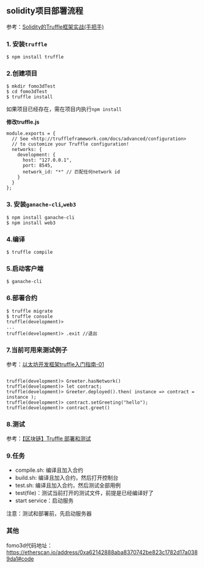 ## solidity项目部署流程

参考：[Solidity的Truffle框架实战(手把手)](https://www.jianshu.com/p/8794afea1996) 

### 1. 安装`truffle`
```
$ npm install truffle
```


### 2.创建项目
```
$ mkdir fomo3dTest
$ cd fomo3dTest
$ truffle install
```

如果项目已经存在，需在项目内执行`npm install`

**修改truffle.js**

```
module.exports = {
  // See <http://truffleframework.com/docs/advanced/configuration>
  // to customize your Truffle configuration!
  networks: {
    development: {
      host: "127.0.0.1",
      port: 8545,
      network_id: "*" // 匹配任何network id
    }
  }
};
```

### 3. 安装`ganache-cli`,`web3`
```
$ npm install ganache-cli
$ npm install web3
```

### 4.编译
```
$ truffle compile
```

### 5.启动客户端
```
$ ganache-cli
```

### 6.部署合约
```
$ truffle migrate
$ truffle console
truffle(development)> 
...
truffle(development)> .exit //退出
```

### 7.当前可用来测试例子

参考：[以太坊开发框架truffle入门指南-01](https://www.jianshu.com/p/00be1bb532ae)

```

truffle(development)> Greeter.hasNetwork()
truffle(development)> let contract;
truffle(development)> Greeter.deployed().then( instance => contract = instance );
truffle(development)> contract.setGreeting("hello");
truffle(development)> contract.greet()
```

### 8.测试

参考：[【区块链】Truffle 部署和测试](https://blog.csdn.net/loy_184548/article/details/78020369)

### 9.任务
 
- compile.sh: 编译且加入合约
- build.sh: 编译且加入合约，然后打开控制台
- test.sh: 编译且加入合约，然后测试全部用例
- test(file)：测试当前打开的测试文件，前提是已经编译好了
- start service：启动服务

 注意：测试和部署前，先启动服务器

 ### 其他

 fomo3d代码地址： https://etherscan.io/address/0xa62142888aba8370742be823c1782d17a0389da1#code
 